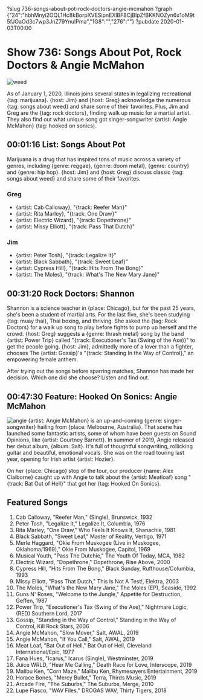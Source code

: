 ?slug 736-songs-about-pot-rock-doctors-angie-mcmahon
?graph {"24":"hbhMnyi2OQL1Hc8kBorpXVESipnEXlBF8CjBIpZfBKKNOZyn6x1oM9t5fJOaOd3c7wp3JnZ79YnuIPma","1G8":"","276":""}
?pubdate 2020-01-03T00:00

# Show 736: Songs About Pot, Rock Doctors & Angie McMahon

![weed](//static.soundopinions.org/images/2020/weed.png)

As of January 1, 2020, Illinois joins several states in legalizing recreational {tag: marijuana}. {host: Jim} and {host: Greg} acknowledge the numerous {tag: songs about weed} and share some of their favorites. Plus, Jim and Greg are the {tag: rock doctors}, finding walk up music for a martial artist. They also find out what unique song got singer-songwriter {artist: Angie McMahon} {tag: hooked on sonics}.


## 00:01:16 List: Songs About Pot
Marijuana is a drug that has inspired tons of music across a variety of genres, including {genre: reggae}, {genre: doom metal}, {genre: country} and {genre: hip hop}. {host: Jim} and {host: Greg} discuss classic {tag: songs about weed} and share some of their favorites. 

### Greg
- {artist: Cab Calloway}, "{track: Reefer Man}"
- {artist: Rita Marley}, "{track: One Draw}"
- {artist: Electric Wizard}, "{track: Dopethrone}"
- {artist: Missy Elliott}, "{track: Pass That Dutch}"

### Jim
- {artist: Peter Tosh}, "{track: Legalize It}"
- {artist: Black Sabbath}, "{track: Sweet Leaf}"
- {artist: Cypress Hill}, "{track: Hits From The Bong}"
- {artist: The Moles}, "{track: What's The New Mary Jane}"


## 00:31:20 Rock Doctors: Shannon

Shannon is a science teacher in {place: Chicago}, but for the past 25 years, she's been a student of martial arts. For the last five, she's been studying {tag: muay thai}, Thai boxing, and thriving. She asked the {tag: Rock Doctors} for a walk up song to play before fights to pump up herself and the crowd. {host: Greg} suggests a {genre: thrash metal} song by the band {artist: Power Trip} called "{track: Executioner's Tax (Swing of the Axe)}" to get the people going. {host: Jim}, admittedly more of a lover than a fighter, chooses The {artist: Gossip}'s "{track: Standing In the Way of Control}," an empowering female anthem.

After trying out the songs before sparring matches, Shannon has made her decision. Which one did she choose? Listen and find out.



## 00:47:30 Feature: Hooked On Sonics: Angie McMahon
![angie](//static.soundopinions.org/images/2020/angie.jpg)
{artist: Angie McMahon} is an up-and-coming {genre: singer-songwriter} hailing from {place: Melbourne, Australia}. That scene has launched some fantastic artists, some of whom have been guests on Sound Opinions, like {artist: Courtney Barnett}. In summer of 2019, Angie released her debut album, {album: Salt}. It's full of thoughtful songwriting, rollicking guitar and beautiful, emotional vocals. She was on the road touring last year, opening for Irish artist {artist: Hozier}. 

On her {place: Chicago} stop of the tour, our producer {name: Alex Claiborne} caught up with Angie to talk about the {artist: Meatloaf} song "{track: Bat Out of Hell}" that got her {tag: Hooked On Sonics}.


## Featured Songs

1. Cab Calloway, "Reefer Man," (Single), Brunswick, 1932
1. Peter Tosh, "Legalize It," Legalize It, Columbia, 1976
1. Rita Marley, "One Draw," Who Feels It Knows It, Shanachie, 1981
1. Black Sabbath, "Sweet Leaf," Master of Reality, Vertigo, 1971
1. Merle Haggard, "Okie From Muskogee (Live in Muskogee, Oklahoma/1969)," Okie From Muskogee, Capitol, 1969
1. Musical Youth, "Pass The Dutchie," The Youth Of Today, MCA, 1982
1. Electric Wizard, "Dopethrone," Dopethrone, Rise Above, 2000
1. Cypress Hill, "Hits From The Bong," Black Sunday, Ruffhouse/Columbia, 1993
1. Missy Elliott, "Pass That Dutch," This Is Not A Test!, Elektra, 2003
1. The Moles, "What's the New Mary Jane," The Moles (EP), Seaside, 1992
1. Guns N' Roses, "Welcome to the Jungle," Appetite for Destruction, Geffen, 1987
1. Power Trip, "Executioner's Tax (Swing of the Axe)," Nightmare Logic, (RED) Southern Lord, 2017
1. Gossip, "Standing in the Way of Control," Standing in the Way of Control, Kill Rock Stars, 2006
1. Angie McMahon, "Slow Mover," Salt, AWAL, 2019
1. Angie McMahon, "If You Call," Salt, AWAL, 2019
1. Meat Loaf, "Bat Out of Hell," Bat Out of Hell, Cleveland International/Epic, 1977
1. Fana Hues, "Icarus," Icarus (Single), Westminster, 2019
1. Juice WRLD, "Hear Me Calling," Death Race for Love, Interscope, 2019
1. Malibu Ken, "Corn Maze," Malibu Ken, Rhymesayers Entertainment, 2019
1. Horace Bones, "Mercy Bullet," Terra, Thirds Music, 2019
1. Arcade Fire, "The Suburbs," The Suburbs, Merge, 2010
1. Lupe Fiasco, "WAV Files," DROGAS WAV, Thirty Tigers, 2018